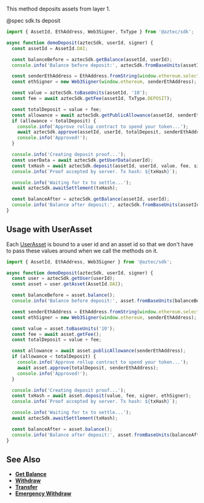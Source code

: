 This method deposits assets from layer 1.

@spec sdk.ts deposit

```js
import { AssetId, EthAddress, Web3Signer, TxType } from '@aztec/sdk';

async function demoDeposit(aztecSdk, userId, signer) {
  const assetId = AssetId.DAI;

  const balanceBefore = aztecSdk.getBalance(assetId, userId);
  console.info('Balance before deposit:', aztecSdk.fromBaseUnits(assetId, balanceBefore));

  const senderEthAddress = EthAddress.fromString(window.ethereum.selectedAddress);
  const ethSigner = new Web3Signer(window.ethereum, senderEthAddress);

  const value = aztecSdk.toBaseUnits(assetId, '10');
  const fee = await aztecSdk.getFee(assetId, TxType.DEPOSIT);

  const totalDeposit = value + fee;
  const allowance = await aztecSdk.getPublicAllowance(assetId, senderEthAddress);
  if (allowance < totalDeposit) {
    console.info('Approve rollup contract to spend your token...');
    await aztecSdk.approve(assetId, userId, totalDeposit, senderEthAddress);
    console.info('Approved!');
  }

  console.info('Creating deposit proof...');
  const userData = await aztecSdk.getUserData(userId);
  const txHash = await aztecSdk.deposit(assetId, userId, value, fee, signer, ethSigner);
  console.info(`Proof accepted by server. Tx hash: ${txHash}`);

  console.info('Waiting for tx to settle...');
  await aztecSdk.awaitSettlement(txHash);

  const balanceAfter = aztecSdk.getBalance(assetId, userId);
  console.info('Balance after deposit:', aztecSdk.fromBaseUnits(assetId, balanceAfter));
}
```

## Usage with UserAsset

Each [UserAsset](/#/Types/WalletSdkUserAsset) is bound to a user id and an asset id so that we don't have to pass these values around when we call the methods on it.

```js
import { AssetId, EthAddress, Web3Signer } from '@aztec/sdk';

async function demoDeposit(aztecSdk, userId, signer) {
  const user = aztecSdk.getUser(userId);
  const asset = user.getAsset(AssetId.DAI);

  const balanceBefore = asset.balance();
  console.info('Balance before deposit:', asset.fromBaseUnits(balanceBefore));

  const senderEthAddress = EthAddress.fromString(window.ethereum.selectedAddress);
  const ethSigner = new Web3Signer(window.ethereum, senderEthAddress);

  const value = asset.toBaseUnits('10');
  const fee = await asset.getFee();
  const totalDeposit = value + fee;

  const allowance = await asset.publicAllowance(senderEthAddress);
  if (allowance < totalDeposit) {
    console.info('Approve rollup contract to spend your token...');
    await asset.approve(totalDeposit, senderEthAddress);
    console.info('Approved!');
  }

  console.info('Creating deposit proof...');
  const txHash = await asset.deposit(value, fee, signer, ethSigner);
  console.info(`Proof accepted by server. Tx hash: ${txHash}`);

  console.info('Waiting for tx to settle...');
  await aztecSdk.awaitSettlement(txHash);

  const balanceAfter = asset.balance();
  console.info('Balance after deposit:', asset.fromBaseUnits(balanceAfter));
}
```

## See Also

- **[Get Balance](/#/ERC20%20Tokens/getBalance)**
- **[Withdraw](/#/ERC20%20Tokens/withdraw)**
- **[Transfer](/#/ERC20%20Tokens/transfer)**
- **[Emergency Withdraw](/#/ERC20%20Tokens/emergencyWithdraw)**

